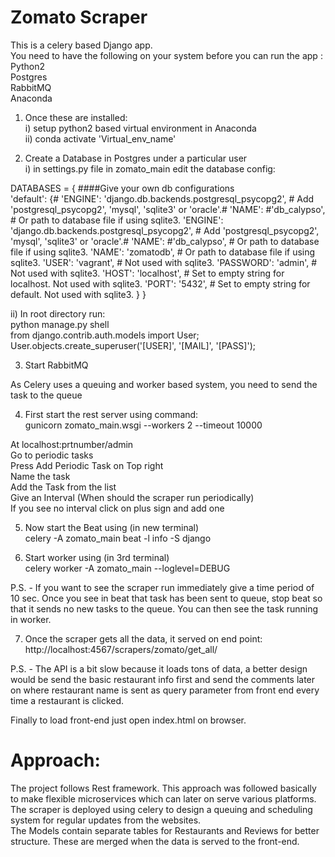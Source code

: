 # Zomato Scraper

This is a celery based Django app.<br />
You need to have the following on your system before you can run the app :<br />
Python2<br />
Postgres<br />
RabbitMQ<br />
Anaconda<br />

1. Once these are installed:<br />
i) setup python2 based virtual environment in Anaconda<br />
ii) conda activate 'Virtual_env_name'<br />

2. Create a Database in Postgres under a particular user<br />
i) in settings.py file in zomato_main edit the database config:<br />

DATABASES = {  ####Give your own db configurations<br />
    'default': {#        'ENGINE': 'django.db.backends.postgresql_psycopg2', # Add 'postgresql_psycopg2', 'mysql', 'sqlite3' or 'oracle'.#        'NAME': #'db_calypso',                      # Or path to database file if using sqlite3.
        'ENGINE': 'django.db.backends.postgresql_psycopg2', # Add 'postgresql_psycopg2', 'mysql', 'sqlite3' or 'oracle'.#        'NAME': #'db_calypso',                      # Or path to database file if using sqlite3.
        'NAME': 'zomatodb',                      # Or path to database file if using sqlite3.
        'USER': 'vagrant',                      # Not used with sqlite3.
        'PASSWORD': 'admin',                  # Not used with sqlite3.
        'HOST': 'localhost',                      # Set to empty string for localhost. Not used with sqlite3.
        'PORT': '5432',                      # Set to empty string for default. Not used with sqlite3.
    }
}

ii) In root directory run:<br />
python manage.py shell<br />
from django.contrib.auth.models import User;<br />
User.objects.create_superuser('[USER]', '[MAIL]', '[PASS]');<br />

3. Start RabbitMQ<br />

As Celery uses a queuing and worker based system, you need to send the task to the queue<br />

4. First start the rest server using command:<br />
gunicorn zomato_main.wsgi --workers 2 --timeout 10000<br />

At localhost:prtnumber/admin<br />
Go to periodic tasks<br />
Press Add Periodic Task on Top right<br />
Name the task<br />
Add the Task from the list<br />
Give an Interval (When should the scraper run periodically)<br />
If you see no interval click on plus sign and add one<br />


5. Now start the Beat using (in new terminal)<br />
celery -A zomato_main beat -l info -S django<br />

6. Start worker using (in 3rd terminal)<br />
celery worker -A zomato_main --loglevel=DEBUG<br />

P.S. - If you want to see the scraper run immediately give a time period of 10 sec. Once you see in beat that task has been sent to queue, stop beat so that it sends no new tasks to the queue. You can then see the task running in worker.

7. Once the scraper gets all the data, it served on end point:
http://localhost:4567/scrapers/zomato/get_all/

P.S. - The API is a bit slow because it loads tons of data, a better design would be send the basic restaurant info first and send the comments later on where restaurant name is sent as query parameter from front end every time a restaurant is clicked.<br />

Finally to load front-end just open index.html on browser.<br />

# Approach:
The project follows Rest framework. This approach was followed basically to make flexible microservices which can later on serve various platforms.<br />
The scraper is deployed using celery to design a queuing and scheduling system for regular updates from the websites. <br />
The Models contain separate tables for Restaurants and Reviews for better structure. These are merged when the data is served to the front-end. <br />
